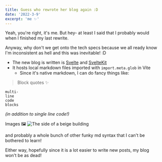 ```yaml
---
title: Guess who rewrote her blog again :D
date: '2022-3-9'
excerpt: 'me ✨'
---
```


Yeah, you're right, it's me. But hey- at least I said that I probably would when I finished my last rewrite.

Anyway, why don't we get onto the tech specs because we all ready know I'm inconsistent as hell and this was inevitable! :D

- The new blog is written is [Svelte](https://svelte.dev) and [SvelteKit](https://kit.svelte.dev)
- It hosts local markdown files imported with `import.meta.glob` in Vite
  - Since it's native markdown, I can do fancy things like:

> Block quotes ✨

```
multi-
line
code
blocks
```

*(in addition to single line code!)*

Images 🖼️
![The side of a beige building](https://kayt.dev/static/thanks-unsplash.jpg)

and probably a whole bunch of other funky md syntax that I can't be bothered to learn!

Either way, hopefully since it is a lot easier to write new posts, my blog won't be as dead!
